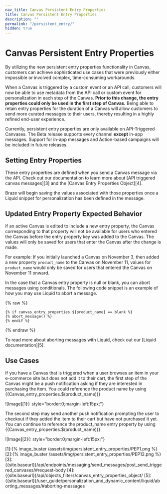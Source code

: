 ```yaml
---
nav_title: Canvas Persistent Entry Properties
title: Canvas Persistent Entry Properties
description: ""
permalink: "/persistent_entry/"
hidden: true
---
```


# Canvas Persistent Entry Properties

By utilizing the new persistent entry properties functionality in Canvas, customers can achieve sophisticated use cases that were previously either impossible or involved complex, time-consuming workarounds.

When a Canvas is triggered by a custom event or an API call, customers will now be able to use metadata from the API call or custom event for personalization in each step of the Canvas. __Prior to this change, the entry properties could only be used in the first step of Canvas.__ Being able to retain entry properties for the duration of a Canvas will allow customers to send more curated messages to their users, thereby resulting in a highly refined end-user experience.

Currently, persistent entry properties are only available on API-Triggered Canvases. The Beta release supports every channel __except__ in-app messages. Support for in-app messages and Action-based campaigns will be included in future releases.

## Setting Entry Properties

These entry properties are defined when you send a Canvas message via the API. Check out our documentation to learn more about [API triggered canvas messages][3] and the [Canvas Entry Properties Object][4].

Braze will begin saving the values associated with those properties once a Liquid snippet for personalization has been defined in the message.

## Updated Entry Property Expected Behavior

If an active Canvas is edited to include a new entry property, the Canvas corresponding to that property will not be available for users who entered the Canvas before the entry property key was added to the Canvas. The values will only be saved for users that enter the Canvas after the change is made. 

For example: If you initially launched a Canvas on November 3, then added a new property `product_name` to the Canvas on November 11, values for `product_name` would only be saved for users that entered the Canvas on November 11 onward. 

In the case that a Canvas entry property is null or blank, you can abort messages using conditionals. The following code snippet is an example of how you may use Liquid to abort a message.

{% raw %}
```Liquid
{% if canvas_entry_properties.${product_name} == blank %}
{% abort_message() %}
{% endif %}
```
{% endraw %}

To read more about aborting messages with Liquid, check out our [Liquid documentation][5]. 

## Use Cases

If you have a Canvas that is triggered when a user browses an item in your e-commerce site but does not add it to their cart, the first step of the Canvas might be a push notification asking if they are interested in purchasing the item. You could reference the product name by using {{Canvas_entry_properties.$(product_name)}}

![Image][1]{: style="border:0;margin-left:15px;"}

The second step may send another push notification prompting the user to checkout if they added the item to their cart but have not purchased it yet. You can continue to reference the product_name entry property by using {{Canvas_entry_properties.$(product_name)}}.

![Image][2]{: style="border:0;margin-left:15px;"}

[1]:{% image_buster /assets/img/persistent_entry_properties/PEP1.png %}
[2]:{% image_buster /assets/img/persistent_entry_properties/PEP12.png %}
[3]: {{site.baseurl}}/api/endpoints/messaging/send_messages/post_send_triggered_canvases/#request-body
[4]: {{site.baseurl}}/api/objects_filters/canvas_entry_properties_object/
[5]: {{site.baseurl}}/user_guide/personalization_and_dynamic_content/liquid/aborting_messages/#aborting-messages
